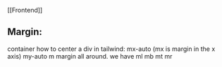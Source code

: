 [[Frontend]]

## Margin:
container
how to center a div in tailwind:
mx-auto (mx  is margin in the x axis)
my-auto 
m margin all around.
we have ml mb mt mr